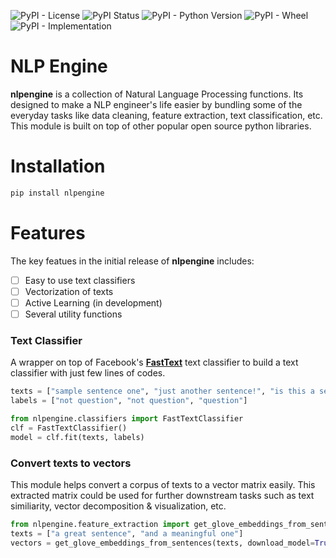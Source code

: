 ![PyPI - License](https://img.shields.io/pypi/l/nlpengine?color=y&logo=y)    ![PyPI Status](https://img.shields.io/pypi/v/nlpengine)  ![PyPI - Python Version](https://img.shields.io/pypi/pyversions/nlpengine)  ![PyPI - Wheel](https://img.shields.io/pypi/wheel/nlpengine) ![PyPI - Implementation](https://img.shields.io/pypi/implementation/nlpengine)

# NLP Engine

**nlpengine** is a collection of Natural Language Processing functions. Its designed to make a NLP engineer's life easier by bundling some of the everyday tasks like data cleaning, feature extraction, text classification, etc. This module is built on top of other popular open source python libraries.

# Installation

```python
pip install nlpengine
```

# Features

 The key featues in the initial release of **nlpengine** includes:
 

 - [ ] Easy to use text classifiers
 - [ ] Vectorization of texts
 - [ ] Active Learning (in development)
 - [ ]  Several utility functions

### Text Classifier

 A wrapper on top of Facebook's **[FastText](https://github.com/facebookresearch/fastText)** text classifier to build a text classifier with just few lines of codes.
	 
   ```python
  texts = ["sample sentence one", "just another sentence!", "is this a sentence?"]
  labels = ["not question", "not question", "question"]

  from nlpengine.classifiers import FastTextClassifier
  clf = FastTextClassifier()
  model = clf.fit(texts, labels)
  ```

   

### Convert texts to vectors

This module helps convert a corpus of texts to a vector matrix easily. This extracted matrix could be used for further downstream tasks such as text similiarity, vector decomposition & visualization, etc.

```python
from nlpengine.feature_extraction import get_glove_embeddings_from_sentences
texts = ["a great sentence", "and a meaningful one"]
vectors = get_glove_embeddings_from_sentences(texts, download_model=True)
```
